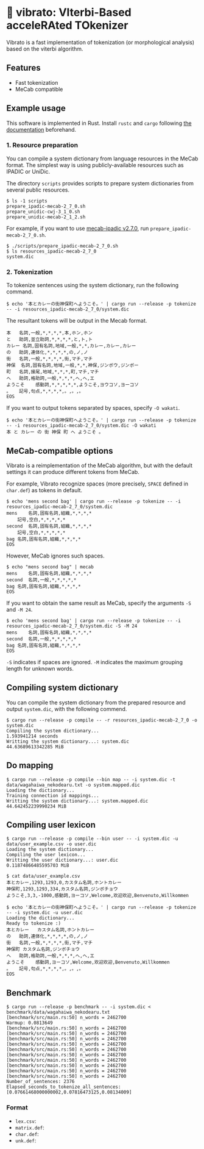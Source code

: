 # 🎤 vibrato: VIterbi-Based acceleRAted TOkenizer

Vibrato is a fast implementation of tokenization (or morphological analysis) based on the viterbi algorithm.

## Features

 - Fast tokenization
 - MeCab compatible

## Example usage

This software is implemented in Rust.
Install `rustc` and `cargo` following [the documentation](https://www.rust-lang.org/tools/install) beforehand.

### 1. Resource preparation

You can compile a system dictionary from language resources in the MeCab format.
The simplest way is using publicly-available resources such as IPADIC or UniDic.

The directory `scripts` provides scripts to prepare system dictionaries from several public resources.

```shell
$ ls -1 scripts
prepare_ipadic-mecab-2_7_0.sh
prepare_unidic-cwj-3_1_0.sh
prepare_unidic-mecab-2_1_2.sh
```

For example, if you want to use [mecab-ipadic v2.7.0](https://taku910.github.io/mecab/), run `prepare_ipadic-mecab-2_7_0.sh`.

```shell
$ ./scripts/prepare_ipadic-mecab-2_7_0.sh
$ ls resources_ipadic-mecab-2_7_0
system.dic
```

### 2. Tokenization

To tokenize sentences using the system dictionary, run the following command.

```shell
$ echo '本とカレーの街神保町へようこそ。' | cargo run --release -p tokenize -- -i resources_ipadic-mecab-2_7_0/system.dic
```

The resultant tokens will be output in the Mecab format.

```
本	名詞,一般,*,*,*,*,本,ホン,ホン
と	助詞,並立助詞,*,*,*,*,と,ト,ト
カレー	名詞,固有名詞,地域,一般,*,*,カレー,カレー,カレー
の	助詞,連体化,*,*,*,*,の,ノ,ノ
街	名詞,一般,*,*,*,*,街,マチ,マチ
神保	名詞,固有名詞,地域,一般,*,*,神保,ジンボウ,ジンボー
町	名詞,接尾,地域,*,*,*,町,マチ,マチ
へ	助詞,格助詞,一般,*,*,*,へ,ヘ,エ
ようこそ	感動詞,*,*,*,*,*,ようこそ,ヨウコソ,ヨーコソ
。	記号,句点,*,*,*,*,。,。,。
EOS
```

If you want to output tokens separated by spaces, specify `-O wakati`.

```shell
$ echo '本とカレーの街神保町へようこそ。' | cargo run --release -p tokenize -- -i resources_ipadic-mecab-2_7_0/system.dic -O wakati
本 と カレー の 街 神保 町 へ ようこそ 。
```

## MeCab-compatible options

Vibrato is a reimplementation of the MeCab algorithm,
but with the default settings it can produce different tokens from MeCab.

For example, Vibrato recognize spaces (more precisely, `SPACE` defined in `char.def`) as tokens in default.

```shell
$ echo 'mens second bag' | cargo run --release -p tokenize -- -i resources_ipadic-mecab-2_7_0/system.dic
mens	名詞,固有名詞,組織,*,*,*,*
 	記号,空白,*,*,*,*,*
second	名詞,固有名詞,組織,*,*,*,*
 	記号,空白,*,*,*,*,*
bag	名詞,固有名詞,組織,*,*,*,*
EOS
```

However, MeCab ignores such spaces.

```shell
$ echo "mens second bag" | mecab
mens	名詞,固有名詞,組織,*,*,*,*
second	名詞,一般,*,*,*,*,*
bag	名詞,固有名詞,組織,*,*,*,*
EOS
```

If you want to obtain the same result as MeCab, specify the arguments `-S` and `-M 24`.

```shell
$ echo 'mens second bag' | cargo run --release -p tokenize -- -i resources_ipadic-mecab-2_7_0/system.dic -S -M 24
mens	名詞,固有名詞,組織,*,*,*,*
second	名詞,一般,*,*,*,*,*
bag	名詞,固有名詞,組織,*,*,*,*
EOS
```

`-S` indicates if spaces are ignored.
`-M` indicates the maximum grouping length for unknown words.

## Compiling system dictionary

You can compile the system dictionary from the prepared resource and output `system.dic`, with the following commend.

```
$ cargo run --release -p compile -- -r resources_ipadic-mecab-2_7_0 -o system.dic
Compiling the system dictionary...
1.593941214 seconds
Writting the system dictionary...: system.dic
44.63689613342285 MiB
```

## Do mapping

```
$ cargo run --release -p compile --bin map -- -i system.dic -t data/wagahaiwa_nekodearu.txt -o system.mapped.dic
Loading the dictionary...
Training connection id mappings...
Writting the system dictionary...: system.mapped.dic
44.642452239990234 MiB
```

## Compiling user lexicon

```
$ cargo run --release -p compile --bin user -- -i system.dic -u data/user_example.csv -o user.dic
Loading the system dictionary...
Compiling the user lexicon...
Writting the user dictionary...: user.dic
0.11874866485595703 MiB
```


```
$ cat data/user_example.csv
本とカレー,1293,1293,0,カスタム名詞,ホントカレー
神保町,1293,1293,334,カスタム名詞,ジンボチョウ
ようこそ,3,3,-1000,感動詞,ヨーコソ,Welcome,欢迎欢迎,Benvenuto,Willkommen
```

```
$ echo '本とカレーの街神保町へようこそ。' | cargo run --release -p tokenize -- -i system.dic -u user.dic
Loading the dictionary...
Ready to tokenize :)
本とカレー	カスタム名詞,ホントカレー
の	助詞,連体化,*,*,*,*,の,ノ,ノ
街	名詞,一般,*,*,*,*,街,マチ,マチ
神保町	カスタム名詞,ジンボチョウ
へ	助詞,格助詞,一般,*,*,*,へ,ヘ,エ
ようこそ	感動詞,ヨーコソ,Welcome,欢迎欢迎,Benvenuto,Willkommen
。	記号,句点,*,*,*,*,。,。,。
EOS
```

## Benchmark

```
$ cargo run --release -p benchmark -- -i system.dic < benchmark/data/wagahaiwa_nekodearu.txt
[benchmark/src/main.rs:50] n_words = 2462700
Warmup: 0.0813649
[benchmark/src/main.rs:50] n_words = 2462700
[benchmark/src/main.rs:50] n_words = 2462700
[benchmark/src/main.rs:50] n_words = 2462700
[benchmark/src/main.rs:50] n_words = 2462700
[benchmark/src/main.rs:50] n_words = 2462700
[benchmark/src/main.rs:50] n_words = 2462700
[benchmark/src/main.rs:50] n_words = 2462700
[benchmark/src/main.rs:50] n_words = 2462700
[benchmark/src/main.rs:50] n_words = 2462700
[benchmark/src/main.rs:50] n_words = 2462700
Number_of_sentences: 2376
Elapsed_seconds_to_tokenize_all_sentences: [0.07661468000000002,0.07816473125,0.08134009]
```

### Format

 - `lex.csv`:
 - `matrix.def`:
 - `char.def`:
 - `unk.def`:
